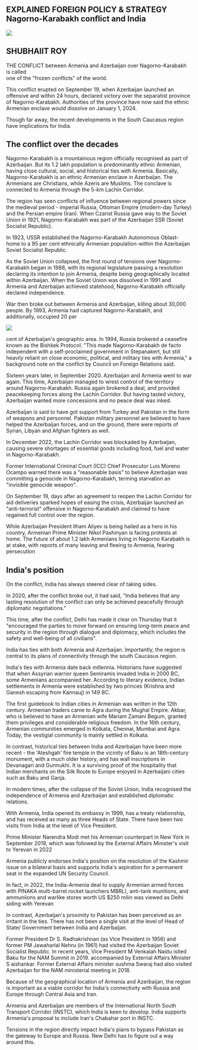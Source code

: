 ## EXPLAINED FOREIGN POLICY & STRATEGY Nagorno-Karabakh conflict and India

![](_page_0_Picture_1.jpeg)

## SHUBHAIIT ROY

THE CONFLICT between Armenia and Azerbaijan over Nagorno-Karabakh is called<br>one of the "frozen conflicts" of the world.

This conflict erupted on September 19, when Azerbaijan launched an offensive and within 24 hours, declared victory over the separatist province of Nagorno-Karabakh. Authorities of the province have now said the ethnic Armenian enclave would dissolve on January 1, 2024.

Though far away, the recent developments in the South Caucasus region have implications for India.

## The conflict over the decades

Nagorno-Karabakh is a mountainous region officially recognised as part of<br>Azerbaijan. But its 1.2 lakh population is predominantly ethnic Armenian, having close cultural, social, and historical ties with Armenia. Basically, Nagorno-Karabakh is an ethnic Armenian enclave in Azerbaijan. The Armenians are Christians, while Azeris are Muslims. The conclave is connected to Armenia through the 5-km Lachin Corridor.

The region has seen conflicts of influence between regional powers since the medieval period - imperial Russia, Ottoman Empire (modern-day Turkey) and the Persian empire (Iran). When Czarist Russia gave way to the Soviet Union in 1921, Nagorno-Karabakh was part of the Azerbaijan SSR (Soviet Socialist Republic).

In 1923, USSR established the Nagorno-Karabakh Autonomous Oblast-home to a 95 per cent ethnically Armenian population-within the Azerbaijan Soviet Socialist Republic.

As the Soviet Union collapsed, the first round of tensions over Nagorno-Karabakh began in 1988, with its regional legislature passing a resolution declaring its intention to join Armenia, despite being geographically located within Azerbaijan. When the Soviet Union was dissolved in 1991 and Armenia and Azerbaijan achieved statehood, Nagorno-Karabakh officially declared independence.

War then broke out between Armenia and Azerbaijan, killing about 30,000 people. By 1993, Armenia had captured Nagorno-Karabakh, and additionally, occupied 20 per

![](_page_0_Figure_12.jpeg)

cent of Azerbaijan's geographic area. In 1994, Russia brokered a ceasefire known as the Bishkek Protocol. "This made Nagorno-Karabakh de facto independent with a self-proclaimed government in Stepanakert, but still heavily reliant on close economic, political, and military ties with Armenia," a background note on the conflict by Council on Foreign Relations said.

Sixteen years later, in September 2020. Azerbaijan and Armenia went to war again. This time, Azerbaijan managed to wrest control of the territory around Nagorno-Karabakh. Russia again brokered a deal, and provided peacekeeping forces along the Lachin Corridor. But having tasted victory, Azerbaijan wanted more concessions and no peace deal was inked.

Azerbaijan is said to have got support from Turkey and Pakistan in the form of weapons and personnel. Pakistan military personnel are believed to have helped the Azerbaijan forces, and on the ground, there were reports of Syrian, Libyan and Afghan fighters as well.

In December 2022, the Lachin Corridor was blockaded by Azerbaijan, causing severe shortages of essential goods including food, fuel and water in Nagorno-Karabakh.

Former International Criminal Court (ICC) Chief Prosecutor Luis Moreno Ocampo warned there was a "reasonable basis" to believe Azerbaijan was committing a genocide in Nagorno-Karabakh, terming starvation an "invisible genocide weapon".

On September 19, days after an agreement to reopen the Lachin Corridor for aid deliveries sparked hopes of easing the crisis, Azerbaijan launched an "anti-terrorist" offensive in Nagorno-Karabakh and claimed to have regained full control over the region.

While Azerbaijan President Ilham Aliyev is being hailed as a hero in his country, Armenian Prime Minister Nikol Pashinyan is facing protests at home. The future of about 1.2 lakh Armenians living in Nagorno Karabakh is at stake, with reports of many leaving and fleeing to Armenia, fearing persecution

## India's position

On the conflict, India has always steered clear of taking sides.

In 2020, after the conflict broke out, it had said, "India believes that any lasting resolution of the conflict can only be achieved peacefully through diplomatic negotiations."

This time, after the conflict, Delhi has made it clear on Thursday that it "encouraged the parties to move forward on ensuring long-term peace and security in the region through dialogue and diplomacy, which includes the safety and well-being of all civilians".

India has ties with both Armenia and Azerbaijan. Importantly, the region is central to its plans of connectivity through the south Caucasus region.

India's ties with Armenia date back millennia. Historians have suggested that when Assyrian warrior queen Semiramis invaded India in 2000 BC, some Armenians accompanied her. According to literary evidence, Indian settlements in Armenia were established by two princes (Krishna and Ganesh escaping from Kannauj) in 149 BC.

The first guidebook to Indian cities in Armenian was written in the 12th century. Armenian traders came to Agra during the Mughal Empire. Akbar, who is believed to have an Armenian wife Mariam Zamani Begum, granted them privileges and considerable religious freedom. In the 16th century, Armenian communities emerged in Kolkata, Chennai, Mumbai and Agra. Today, the vestigial community is mainly settled in Kolkata.

In contrast, historical ties between India and Azerbaijan have been more recent - the 'Ateshgah' fire temple in the vicinity of Baku is an 18th-century monument, with a much older history, and has wall inscriptions in Devanagari and Gurmukhi. It is a surviving proof of the hospitality that Indian merchants on the Silk Route to Europe enjoyed in Azerbaijani cities such as Baku and Ganja.

In modern times, after the collapse of the Soviet Union, India recognised the independence of Armenia and Azerbaijan and established diplomatic relations.

With Armenia, India opened its embassy in 1999, has a treaty relationship, and has received as many as three Heads of State. There have been two visits from India at the level of Vice President.

Prime Minister Narendra Modi met his Armenian counterpart in New York in September 2019, which was followed by the External Affairs Minister's visit to Yerevan in 2022

Armenia publicly endorses India's position on the resolution of the Kashmir issue on a bilateral basis and supports India's aspiration for a permanent seat in the expanded UN Security Council.

In fact, in 2022, the India-Armenia deal to supply Armenian armed forces with PINAKA multi-barrel rocket launchers MBRL), anti-tank munitions, and ammuniions and warlike stores worth US \$250 milin was viewed as Delhi siding with Yerevan

In contrast, Azerbaijan's proximity to Pakistan has been perceived as an irritant in the ties. There has not been a single visit at the level of Head of State/ Government between India and Azerbaijan.

Former President Dr S. Radhakrishnan (as Vice President in 1956) and former PM Jawaharlal Nehru (in 1961) had visited the Azerbaijan Soviet Socialist Republic. In recent years, Vice President M Venkaiah Naidu isited Baku for the NAM Summit in 2019. accompanied by External Affairs Minister S aishankar. Former External Affairs minister sushma Swaraj had also visited Azerbaijan for the NAM ministerial meeting in 2018.

Because of the geographical location of Armenia and Azerbaijan, the region is important as a viable corridor for India's connectivity with Russia and Europe through Central Asia and Iran.

Armenia and Azerbaijan are members of the International North South Transport Corridor (INSTC), which India is keen to develop. India supports Armenia's proposal to include Iran's Chabahar port in INSTC.

Tensions in the region directly impact India's plans to bypass Pakistan as the gateway to Europe and Russia. New Delhi has to figure out a way around this.